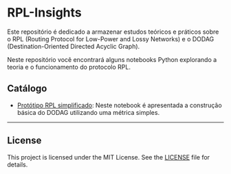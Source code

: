 # RPL-Insights

Este repositório é dedicado a armazenar estudos teóricos e práticos sobre o RPL (Routing Protocol for Low-Power and Lossy Networks) e o DODAG (Destination-Oriented Directed Acyclic Graph).

Neste repositório você encontrará alguns notebooks Python explorando a teoria e o funcionamento do protocolo RPL.

## Catálogo

- [Protótipo RPL simplificado](rpl-dodag-first-simulation.ipynb): Neste notebook é apresentada a construção básica do DODAG utilizando uma métrica simples. 



---

## License

This project is licensed under the MIT License. See the [LICENSE](./LICENSE) file for details.